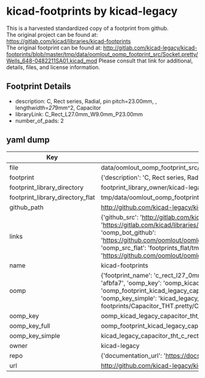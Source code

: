 # kicad-footprints by kicad-legacy  
This is a harvested standardized copy of a footprint from github.  
The original project can be found at:  
https://gitlab.com/kicad/libraries/kicad-footprints  
The original footprint can be found at:
http://gitlab.com/kicad-legacy/kicad-footprints/blob/master/tmp/data/oomlout_oomp_footprint_src/Socket.pretty/Wells_648-0482211SA01.kicad_mod
Please consult that link for additional, details, files, and license information.  
## Footprint Details
* description: C, Rect series, Radial, pin pitch=23.00mm, , length*width=27*9mm^2, Capacitor  
* libraryLink: C_Rect_L27.0mm_W9.0mm_P23.00mm  
* number_of_pads: 2  
## yaml dump  
| Key | Value |  
| --- | --- |  
| file | data/oomlout_oomp_footprint_src/kicad-footprints/Capacitor_THT.pretty/C_Rect_L27.0mm_W9.0mm_P23.00mm.kicad_mod |  
| footprint | {'description': 'C, Rect series, Radial, pin pitch=23.00mm, , length*width=27*9mm^2, Capacitor', 'libraryLink': 'C_Rect_L27.0mm_W9.0mm_P23.00mm', 'number_of_pads': 2} |  
| footprint_library_directory | footprint_library_owner/kicad-legacy_kicad-footprints |  
| footprint_library_directory_flat | tmp/data/oomlout_oomp_footprint_src/footprints_flat/kicad_legacy_capacitor_tht_c_rect_l27_0mm_w9_0mm_p23_00mm/working |  
| github_path | http://github.com/kicad-legacy/kicad-footprints/blob/master/tmp/data/oomlout_oomp_footprint_src/Capacitor_THT.pretty/C_Rect_L27.0mm_W9.0mm_P23.00mm.kicad_mod |  
| links | {'github_src': 'http://gitlab.com/kicad-legacy/kicad-footprints/blob/master/tmp/data/oomlout_oomp_footprint_src/Socket.pretty/Wells_648-0482211SA01.kicad_mod', 'github_src_repo': 'https://gitlab.com/kicad/libraries/kicad-footprints', 'oomp_bot': 'tmp/data/oomlout_oomp_footprint_src/footprints/kicad_legacy_capacitor_tht_c_rect_l27_0mm_w9_0mm_p23_00mm/working', 'oomp_bot_github': 'https://github.com/oomlout/oomlout_oomp_footprint_bot/tree/main/tmp/data/oomlout_oomp_footprint_src/footprints/kicad_legacy_capacitor_tht_c_rect_l27_0mm_w9_0mm_p23_00mm/working', 'oomp_src_flat': 'footprints_flat/tmp/data/oomlout_oomp_footprint_src/footprints_flat/kicad_legacy_capacitor_tht_c_rect_l27_0mm_w9_0mm_p23_00mm/working', 'oomp_src_flat_github': 'https://github.com/oomlout/oomlout_oomp_footprint_src/tree/main/tmp/data/oomlout_oomp_footprint_src/footprints_flat/kicad_legacy_capacitor_tht_c_rect_l27_0mm_w9_0mm_p23_00mm/working'} |  
| name | kicad-footprints |  
| oomp | {'footprint_name': 'c_rect_l27_0mm_w9_0mm_p23_00mm', 'library_name': 'capacitor_tht', 'md5': 'afbfa7c1c9be497143d7ff965e56e0bc', 'md5_10': 'afbfa7c1c9', 'md5_5': 'afbfa', 'md5_6': 'afbfa7', 'oomp_key': 'oomp_kicad_legacy_capacitor_tht_c_rect_l27_0mm_w9_0mm_p23_00mm', 'oomp_key_extra': 'oomp_footprint_kicad_legacy_capacitor_tht_c_rect_l27_0mm_w9_0mm_p23_00mm', 'oomp_key_full': 'oomp_footprint_kicad_legacy_capacitor_tht_c_rect_l27_0mm_w9_0mm_p23_00mm_afbfa7', 'oomp_key_simple': 'kicad_legacy_capacitor_tht_c_rect_l27_0mm_w9_0mm_p23_00mm', 'original_filename': 'data/oomlout_oomp_footprint_src/kicad-footprints/Capacitor_THT.pretty/C_Rect_L27.0mm_W9.0mm_P23.00mm.kicad_mod', 'owner_name': 'kicad_legacy'} |  
| oomp_key | oomp_kicad_legacy_capacitor_tht_c_rect_l27_0mm_w9_0mm_p23_00mm |  
| oomp_key_full | oomp_footprint_kicad_legacy_capacitor_tht_c_rect_l27_0mm_w9_0mm_p23_00mm |  
| oomp_key_simple | kicad_legacy_capacitor_tht_c_rect_l27_0mm_w9_0mm_p23_00mm |  
| owner | kicad-legacy |  
| repo | {'documentation_url': 'https://docs.github.com/rest/repos/repos#get-a-repository', 'message': 'Not Found'} |  
| url | http://github.com/kicad-legacy/kicad-footprints |  

